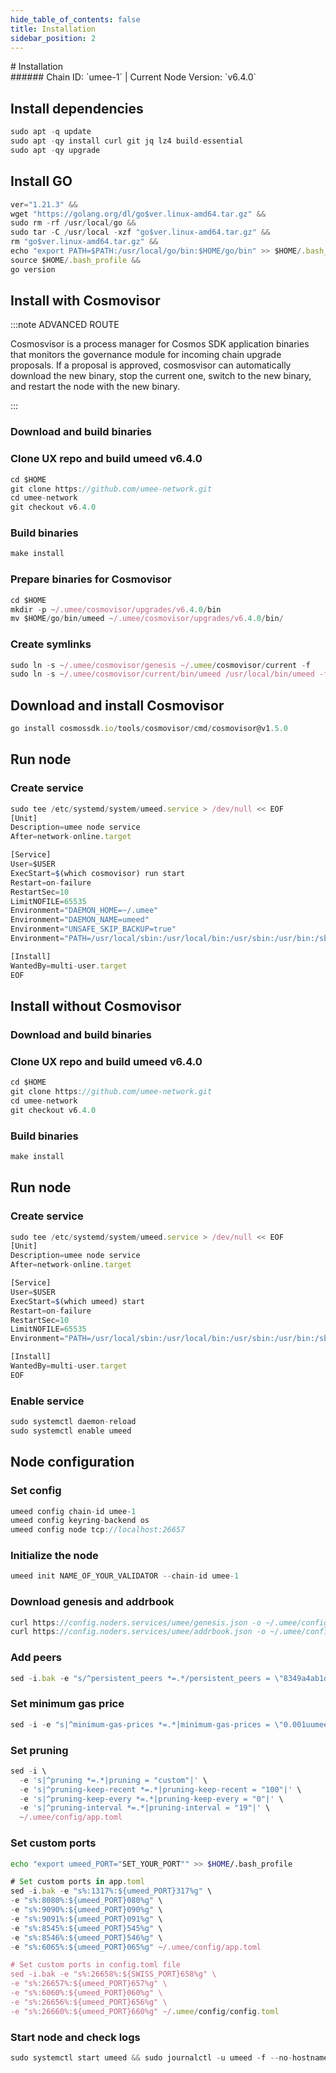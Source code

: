 ```yaml
---
hide_table_of_contents: false
title: Installation
sidebar_position: 2
---
```


<div class="h1-with-icon icon-umee">
# Installation
</div>
###### Chain ID: `umee-1` | Current Node Version: `v6.4.0`

## Install dependencies

```js
sudo apt -q update
sudo apt -qy install curl git jq lz4 build-essential
sudo apt -qy upgrade
```

## Install GO
```js
ver="1.21.3" &&
wget "https://golang.org/dl/go$ver.linux-amd64.tar.gz" &&
sudo rm -rf /usr/local/go &&
sudo tar -C /usr/local -xzf "go$ver.linux-amd64.tar.gz" &&
rm "go$ver.linux-amd64.tar.gz" &&
echo "export PATH=$PATH:/usr/local/go/bin:$HOME/go/bin" >> $HOME/.bash_profile &&
source $HOME/.bash_profile &&
go version
```

## Install with Cosmovisor
:::note ADVANCED ROUTE

Cosmosvisor is a process manager for Cosmos SDK application binaries that monitors the governance module for incoming chain upgrade proposals. If a proposal is approved, cosmosvisor can automatically download the new binary, stop the current one, switch to the new binary, and restart the node with the new binary.

:::
### Download and build binaries
### Clone UX repo and build umeed v6.4.0
```js
cd $HOME
git clone https://github.com/umee-network.git
cd umee-network
git checkout v6.4.0
```

### Build binaries
```js
make install
```
### Prepare binaries for Cosmovisor
```js
cd $HOME
mkdir -p ~/.umee/cosmovisor/upgrades/v6.4.0/bin
mv $HOME/go/bin/umeed ~/.umee/cosmovisor/upgrades/v6.4.0/bin/
```

### Create symlinks
```js
sudo ln -s ~/.umee/cosmovisor/genesis ~/.umee/cosmovisor/current -f
sudo ln -s ~/.umee/cosmovisor/current/bin/umeed /usr/local/bin/umeed -f
```

## Download and install Cosmovisor
```js
go install cosmossdk.io/tools/cosmovisor/cmd/cosmovisor@v1.5.0
```

## Run node
### Create service
```js
sudo tee /etc/systemd/system/umeed.service > /dev/null << EOF
[Unit]
Description=umee node service
After=network-online.target

[Service]
User=$USER
ExecStart=$(which cosmovisor) run start
Restart=on-failure
RestartSec=10
LimitNOFILE=65535
Environment="DAEMON_HOME=~/.umee"
Environment="DAEMON_NAME=umeed"
Environment="UNSAFE_SKIP_BACKUP=true"
Environment="PATH=/usr/local/sbin:/usr/local/bin:/usr/sbin:/usr/bin:/sbin:/bin:/usr/games:/usr/local/games:/snap/bin:~/.umee/cosmovisor/current/bin"

[Install]
WantedBy=multi-user.target
EOF
```

## Install without Cosmovisor

### Download and build binaries
### Clone UX repo and build umeed v6.4.0
```js
cd $HOME
git clone https://github.com/umee-network.git
cd umee-network
git checkout v6.4.0
```

### Build binaries
```js
make install
```

## Run node
### Create service
```js
sudo tee /etc/systemd/system/umeed.service > /dev/null << EOF
[Unit]
Description=umee node service
After=network-online.target

[Service]
User=$USER
ExecStart=$(which umeed) start
Restart=on-failure
RestartSec=10
LimitNOFILE=65535
Environment="PATH=/usr/local/sbin:/usr/local/bin:/usr/sbin:/usr/bin:/sbin:/bin:/usr/games:/usr/local/games:/snap/bin"

[Install]
WantedBy=multi-user.target
EOF
```

### Enable service
```js
sudo systemctl daemon-reload
sudo systemctl enable umeed
```

## Node configuration
### Set config
```js
umeed config chain-id umee-1
umeed config keyring-backend os
umeed config node tcp://localhost:26657
```

### Initialize the node
```js
umeed init NAME_OF_YOUR_VALIDATOR --chain-id umee-1
```

### Download genesis and addrbook
```js
curl https://config.noders.services/umee/genesis.json -o ~/.umee/config/genesis.json
curl https://config.noders.services/umee/addrbook.json -o ~/.umee/config/addrbook.json
```
### Add peers
```js
sed -i.bak -e "s/^persistent_peers *=.*/persistent_peers = \"8349a4ab1d96f63cd0c9ff603c9869810e4a8e15@umee-rpc.noders.services:32656\"/" ~/.umee/config/config.toml
```

### Set minimum gas price
```js
sed -i -e "s|^minimum-gas-prices *=.*|minimum-gas-prices = \"0.001uumee\"|" ~/.umee/config/app.toml
```
### Set pruning
```js
sed -i \
  -e 's|^pruning *=.*|pruning = "custom"|' \
  -e 's|^pruning-keep-recent *=.*|pruning-keep-recent = "100"|' \
  -e 's|^pruning-keep-every *=.*|pruning-keep-every = "0"|' \
  -e 's|^pruning-interval *=.*|pruning-interval = "19"|' \
  ~/.umee/config/app.toml
```

### Set custom ports

```bash
echo "export umeed_PORT="SET_YOUR_PORT"" >> $HOME/.bash_profile
```

```js
# Set custom ports in app.toml
sed -i.bak -e "s%:1317%:${umeed_PORT}317%g" \
-e "s%:8080%:${umeed_PORT}080%g" \
-e "s%:9090%:${umeed_PORT}090%g" \
-e "s%:9091%:${umeed_PORT}091%g" \
-e "s%:8545%:${umeed_PORT}545%g" \
-e "s%:8546%:${umeed_PORT}546%g" \
-e "s%:6065%:${umeed_PORT}065%g" ~/.umee/config/app.toml

# Set custom ports in config.toml file
sed -i.bak -e "s%:26658%:${SWISS_PORT}658%g" \
-e "s%:26657%:${umeed_PORT}657%g" \
-e "s%:6060%:${umeed_PORT}060%g" \
-e "s%:26656%:${umeed_PORT}656%g" \
-e "s%:26660%:${umeed_PORT}660%g" ~/.umee/config/config.toml
```

### Start node and check logs
```js
sudo systemctl start umeed && sudo journalctl -u umeed -f --no-hostname -o cat
```
